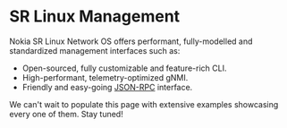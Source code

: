 # SR Linux Management

Nokia SR Linux Network OS offers performant, fully-modelled and standardized management interfaces such as:

* Open-sourced, fully customizable and feature-rich CLI.
* High-performant, telemetry-optimized gNMI.
* Friendly and easy-going [JSON-RPC](../blog/posts/2022/json-rpc-basics.md) interface.

We can't wait to populate this page with extensive examples showcasing every one of them. Stay tuned!
